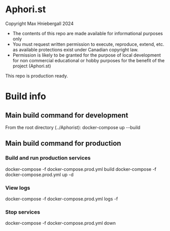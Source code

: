 # Aphori.st

Copyright Max Hniebergall 2024
- The contents of this repo are made available for informational purposes only
- You must request written permission to execute, reproduce, extend, etc. as available protections exist under Canadian copyright law.
- Permission is likely to be granted for the purpose of local development for non commercial educational or hobby purposes for the benefit of the project (Aphori.st)

This repo is production ready.

# Build info

## Main build command for development
From the root directory (../Aphorist):
docker-compose up --build


## Main build command for production
### Build and run production services
docker-compose -f docker-compose.prod.yml build
docker-compose -f docker-compose.prod.yml up -d

### View logs
docker-compose -f docker-compose.prod.yml logs -f

### Stop services
docker-compose -f docker-compose.prod.yml down
